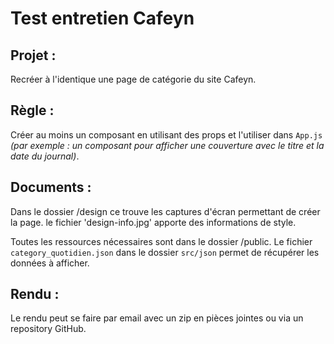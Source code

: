 # Test entretien Cafeyn

## Projet :

Recréer à l'identique une page de catégorie du site Cafeyn.

## Règle :

Créer au moins un composant en utilisant des props et l'utiliser dans `App.js` _(par exemple : un composant pour afficher une couverture avec le titre et la date du journal)_.

## Documents :

Dans le dossier /design ce trouve les captures d'écran permettant de créer la page. le fichier 'design-info.jpg' apporte des informations de style.

Toutes les ressources nécessaires sont dans le dossier /public. Le fichier `category_quotidien.json` dans le dossier `src/json` permet de récupérer les données à afficher.

## Rendu :

Le rendu peut se faire par email avec un zip en pièces jointes ou via un repository GitHub.
